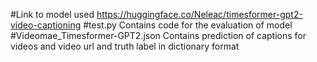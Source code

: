 #Link to model used
https://huggingface.co/Neleac/timesformer-gpt2-video-captioning
#test.py
Contains code for the evaluation of model
#Videomae_Timesformer-GPT2.json
Contains prediction of captions for videos and video url and truth label in  dictionary format


